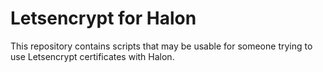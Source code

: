 # Letsencrypt for Halon

This repository contains scripts that may be usable for someone trying to use Letsencrypt certificates with Halon.
